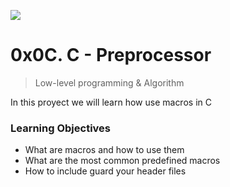 ![](https://cdnp1.stackassets.com/dbd8b662370e2dd5283d3f352802c43c79b15f8d/store/opt/596/298/abf733ad50de70c3ad93f8b34f894876f93318a2aff76ccc7504ecce0fc1/product_16032_product_shot_wide_image.jpg)
# 0x0C. C - Preprocessor
> Low-level programming & Algorithm

In this proyect we will learn how use macros in C
### Learning Objectives
-   What are macros and how to use them
-   What are the most common predefined macros
-   How to include guard your header files
